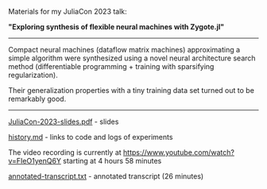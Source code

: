 Materials for my JuliaCon 2023 talk:

**"Exploring synthesis of flexible neural machines with Zygote.jl"**

---

Compact neural machines (dataflow matrix machines) approximating a simple algorithm
were synthesized using a novel neural architecture search method
(differentiable programming + training with sparsifying regularization).

Their generalization properties with a tiny training data set turned out to be
remarkably good.

---

[JuliaCon-2023-slides.pdf](JuliaCon-2023-slides.pdf) - slides

[history.md](history.md) - links to code and logs of experiments

The video recording is currently at https://www.youtube.com/watch?v=FIeO1yenQ6Y starting at 4 hours 58 minutes

[annotated-transcript.txt](annotated-transcript.txt) - annotated transcript (26 minutes)
